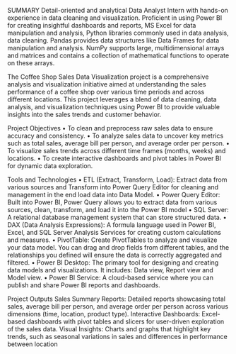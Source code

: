 SUMMARY
Detail-oriented and analytical Data Analyst Intern with hands-on experience in data
cleaning and visualization. Proficient in using Power BI for creating insightful
dashboards and reports, MS Excel for data manipulation and analysis, Python libraries
commonly used in data analysis, data cleaning. Pandas provides data structures like
Data Frames for data manipulation and analysis. NumPy supports large, multidimensional
arrays and matrices and contains a collection of mathematical functions
to operate on these arrays.

The Coffee Shop Sales Data Visualization project is a comprehensive analysis and
visualization initiative aimed at understanding the sales performance of a coffee shop
over various time periods and across different locations. This project leverages a
blend of data cleaning, data analysis, and visualization techniques using Power BI to
provide valuable insights into the sales trends and customer behavior.

Project Objectives
• To clean and preprocess raw sales data to ensure accuracy and consistency.
• To analyze sales data to uncover key metrics such as total sales, average bill
per person, and average order per person.
• To visualize sales trends across different time frames (months, weeks) and
locations.
• To create interactive dashboards and pivot tables in Power BI for dynamic data
exploration.

Tools and Technologies
• ETL (Extract, Transform, Load): Extract data from various sources and
Transform into Power Query Editor for cleaning and management in the end
load data into Data Model.
• Power Query Editor: Built into Power BI, Power Query allows you to extract
data from various sources, clean, transform, and load it into the Power BI
model
• SQL Server: A relational database management system that can store
structured data.
• DAX (Data Analysis Expressions): A formula language used in Power BI,
Excel, and SQL Server Analysis Services for creating custom calculations and
measures.
• PivotTable: Create PivotTables to analyze and visualize your data model. You
can drag and drop fields from different tables, and the relationships you
defined will ensure the data is correctly aggregated and filtered.
• Power BI Desktop: The primary tool for designing and creating data models
and visualizations. It includes: Data view, Report view and Model view.
• Power BI Service: A cloud-based service where you can publish and share
Power BI reports and dashboards.

Project Outputs
Sales Summary Reports: Detailed reports showcasing total sales, average bill
per person, and average order per person across various dimensions (time,
location, product type).
Interactive Dashboards: Excel-based dashboards with pivot tables and
slicers for user-driven exploration of the sales data.
Visual Insights: Charts and graphs that highlight key trends, such as seasonal
variations in sales and differences in performance between location
